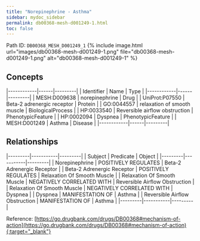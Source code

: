 ```yaml
---
title: "Norepinephrine - Asthma"
sidebar: mydoc_sidebar
permalink: db00368-mesh-d001249-1.html
toc: false 
---
```



Path ID: `DB00368_MESH_D001249_1`
{% include image.html url="images/db00368-mesh-d001249-1.png" file="db00368-mesh-d001249-1.png" alt="db00368-mesh-d001249-1" %}

## Concepts

|------------|------|---------|
| Identifier | Name | Type    |
|------------|------|---------|
| MESH:D009638 | norepinephrine | Drug |
| UniProt:P07550 | Beta-2 adrenergic receptor | Protein |
| GO:0044557 | relaxation of smooth muscle | BiologicalProcess |
| HP:0033540 | Reversible airflow obstruction | PhenotypicFeature |
| HP:0002094 | Dyspnea | PhenotypicFeature |
| MESH:D001249 | Asthma | Disease |
|------------|------|---------|

## Relationships

|---------|-----------|---------|
| Subject | Predicate | Object  |
|---------|-----------|---------|
| Norepinephrine | POSITIVELY REGULATES | Beta-2 Adrenergic Receptor |
| Beta-2 Adrenergic Receptor | POSITIVELY REGULATES | Relaxation Of Smooth Muscle |
| Relaxation Of Smooth Muscle | NEGATIVELY CORRELATED WITH | Reversible Airflow Obstruction |
| Relaxation Of Smooth Muscle | NEGATIVELY CORRELATED WITH | Dyspnea |
| Dyspnea | MANIFESTATION OF | Asthma |
| Reversible Airflow Obstruction | MANIFESTATION OF | Asthma |
|---------|-----------|---------|

Reference: [https://go.drugbank.com/drugs/DB00368#mechanism-of-action](https://go.drugbank.com/drugs/DB00368#mechanism-of-action){:target="_blank"}